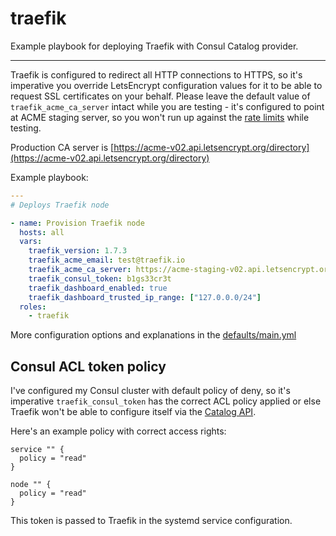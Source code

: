 # traefik

Example playbook for deploying Traefik with Consul Catalog provider.

---

Traefik is configured to redirect all HTTP connections to HTTPS, so it's imperative you override LetsEncrypt configuration values for it to be able to request SSL certificates on your behalf. Please leave the default value of `traefik_acme_ca_server` intact while you are testing - it's configured to point at ACME staging server, so you won't run up against the [rate limits](https://letsencrypt.org/docs/rate-limits/) while testing.

Production CA server is [https://acme-v02.api.letsencrypt.org/directory](https://acme-v02.api.letsencrypt.org/directory)

Example playbook:

```yml
---
# Deploys Traefik node

- name: Provision Traefik node
  hosts: all
  vars:
    traefik_version: 1.7.3
    traefik_acme_email: test@traefik.io
    traefik_acme_ca_server: https://acme-staging-v02.api.letsencrypt.org/directory
    traefik_consul_token: b1gs33cr3t
    traefik_dashboard_enabled: true
    traefik_dashboard_trusted_ip_range: ["127.0.0.0/24"]
  roles:
    - traefik
```

More configuration options and explanations in the [defaults/main.yml](/traefik/defaults/main.yml)

## Consul ACL token policy

I've configured my Consul cluster with default policy of deny, so it's imperative `traefik_consul_token` has the correct ACL policy applied or else Traefik won't be able to configure itself via the [Catalog API](https://www.consul.io/api/catalog.html).

Here's an example policy with correct access rights:

```hcl
service "" {
  policy = "read"
}

node "" {
  policy = "read" 
}
```

This token is passed to Traefik in the systemd service configuration.
